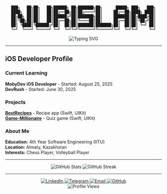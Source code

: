 <div align="center">

```
███╗   ██╗██╗   ██╗██████╗ ██╗███████╗██╗      █████╗ ███╗   ███╗
████╗  ██║██║   ██║██╔══██╗██║██╔════╝██║     ██╔══██╗████╗ ████║
██╔██╗ ██║██║   ██║██████╔╝██║███████╗██║     ███████║██╔████╔██║
██║╚██╗██║██║   ██║██╔══██╗██║╚════██║██║     ██╔══██║██║╚██╔╝██║
██║ ╚████║╚██████╔╝██║  ██║██║███████║███████╗██║  ██║██║ ╚═╝ ██║
╚═╝  ╚═══╝ ╚═════╝ ╚═╝  ╚═╝╚═╝╚══════╝╚══════╝╚═╝  ╚═╝╚═╝     ╚═╝
```

</div>

<div align="center">
  <img src="https://readme-typing-svg.demolab.com?font=Fira%20Code&size=28&pause=2000&speed=80&color=36BCF7&center=true&vCenter=true&width=435&lines=%20%20%20%20Hello%2C%20World!;%20%20%20%20iOS%20Developer%20%26%20Swift;%20%20%20%20MobyDev%20%26%20DevRush%20Student;%20%20%20%20iOS%20Developer%20%26%20Swift;%20%20%20%20MobyDev%20%26%20DevRush%20Student" alt="Typing SVG" />
</div>



---

## iOS Developer Profile

### Current Learning
**MobyDev iOS Developer** - Started: August 25, 2025  
**DevRush** - Started: June 30, 2025

### Projects
[**BestRecipes**](https://github.com/00giemensch/BestRecipes) - Recipe app (Swift, UIKit)  
[**Game-Millionaire**](https://github.com/vvp-off/Game-Millionaire) - Quiz game (Swift, UIKit)

### About Me
**Education:** 4th Year Software Engineering (IITU)  
**Location:** Almaty, Kazakhstan  
**Interests:** Chess Player, Volleyball Player

---

<div align="center">
  <img src="https://github-readme-stats.vercel.app/api?username=nurislam-kenzheyev22&show_icons=true&theme=radical&hide_border=true&bg_color=0D1117&title_color=FF6B35&text_color=FFFFFF&icon_color=FF6B35&include_all_commits=true&count_private=true" alt="GitHub Stats" />
  <img src="https://github-readme-streak-stats.herokuapp.com/?user=nurislam-kenzheyev22&theme=radical&hide_border=true&background=0D1117&stroke=FF6B35&ring=FF6B35&fire=FF6B35&currStreakNum=FFFFFF&currStreakLabel=FF6B35&sideNums=FFFFFF&sideLabels=FF6B35&dates=FFFFFF" alt="GitHub Streak" />
</div>

---

<div align="center">
  <a href="https://linkedin.com/in/nurislam-kenzheyev22" target="_blank">
    <img src="https://img.shields.io/badge/LinkedIn-0077B5?style=for-the-badge&logo=linkedin&logoColor=white" alt="LinkedIn" />
  </a>
  <a href="https://t.me/EA_nurislam" target="_blank">
    <img src="https://img.shields.io/badge/Telegram-2CA5E0?style=for-the-badge&logo=telegram&logoColor=white" alt="Telegram" />
  </a>
  <a href="mailto:n.kenzheyev@icloud.com">
    <img src="https://img.shields.io/badge/Email-D14836?style=for-the-badge&logo=gmail&logoColor=white" alt="Email" />
  </a>
  <a href="https://github.com/nurislam-kenzheyev22" target="_blank">
    <img src="https://img.shields.io/badge/GitHub-100000?style=for-the-badge&logo=github&logoColor=white" alt="GitHub" />
  </a>
</div>

<div align="center">
  <img src="https://komarev.com/ghpvc/?username=nurislam-kenzheyev22&style=flat-square&color=FF6B35" alt="Profile Views" />
</div>
